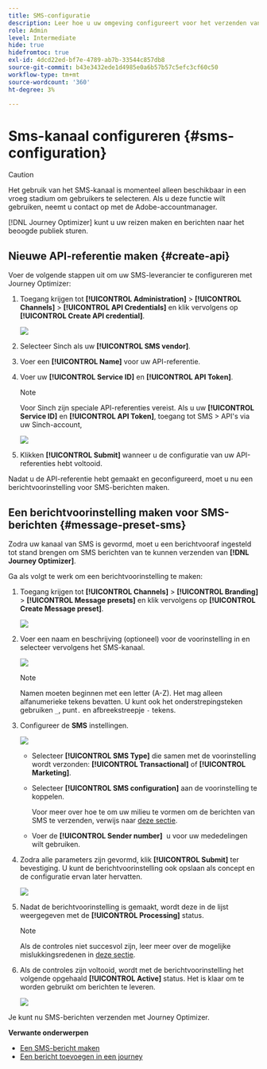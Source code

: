 ```yaml
---
title: SMS-configuratie
description: Leer hoe u uw omgeving configureert voor het verzenden van SMS-berichten met Journey Optimizer
role: Admin
level: Intermediate
hide: true
hidefromtoc: true
exl-id: 4dcd22ed-bf7e-4789-ab7b-33544c857db8
source-git-commit: b43e3432ede1d4985e0a6b57b57c5efc3cf60c50
workflow-type: tm+mt
source-wordcount: '360'
ht-degree: 3%

---
```


# Sms-kanaal configureren {#sms-configuration}

>[!CAUTION]
>
> Het gebruik van het SMS-kanaal is momenteel alleen beschikbaar in een vroeg stadium om gebruikers te selecteren. Als u deze functie wilt gebruiken, neemt u contact op met de Adobe-accountmanager.

[!DNL Journey Optimizer] kunt u uw reizen maken en berichten naar het beoogde publiek sturen.

## Nieuwe API-referentie maken {#create-api}

Voer de volgende stappen uit om uw SMS-leverancier te configureren met Journey Optimizer:

1. Toegang krijgen tot **[!UICONTROL Administration]** > **[!UICONTROL Channels]** > **[!UICONTROL API Credentials]** en klik vervolgens op **[!UICONTROL Create API credential]**.

   ![](../assets/sms_4.png)

1. Selecteer Sinch als uw **[!UICONTROL SMS vendor]**.

1. Voer een **[!UICONTROL Name]** voor uw API-referentie.

1. Voer uw **[!UICONTROL Service ID]** en **[!UICONTROL API Token]**.

   >[!NOTE]
   >
   > Voor Sinch zijn speciale API-referenties vereist. Als u uw **[!UICONTROL Service ID]** en **[!UICONTROL API Token]**, toegang tot SMS > API&#39;s via uw Sinch-account,

   ![](../assets/sms_5.png)

1. Klikken **[!UICONTROL Submit]** wanneer u de configuratie van uw API-referenties hebt voltooid.

Nadat u de API-referentie hebt gemaakt en geconfigureerd, moet u nu een berichtvoorinstelling voor SMS-berichten maken.

## Een berichtvoorinstelling maken voor SMS-berichten {#message-preset-sms}

Zodra uw kanaal van SMS is gevormd, moet u een berichtvooraf ingesteld tot stand brengen om SMS berichten van te kunnen verzenden van **[!DNL Journey Optimizer]**.

Ga als volgt te werk om een berichtvoorinstelling te maken:

1. Toegang krijgen tot **[!UICONTROL Channels]** > **[!UICONTROL Branding]** > **[!UICONTROL Message presets]** en klik vervolgens op **[!UICONTROL Create Message preset]**.

   ![](../assets/preset-create.png)

1. Voer een naam en beschrijving (optioneel) voor de voorinstelling in en selecteer vervolgens het SMS-kanaal.

   ![](../assets/sms_preset.png)

   >[!NOTE]
   >
   > Namen moeten beginnen met een letter (A-Z). Het mag alleen alfanumerieke tekens bevatten. U kunt ook het onderstrepingsteken gebruiken `_`, punt`.` en afbreekstreepje `-` tekens.

1. Configureer de **SMS** instellingen.

   ![](../assets/preset-sms.png)

   * Selecteer **[!UICONTROL SMS Type]** die samen met de voorinstelling wordt verzonden: **[!UICONTROL Transactional]** of **[!UICONTROL Marketing]**.

   * Selecteer **[!UICONTROL SMS configuration]** aan de voorinstelling te koppelen.

      Voor meer over hoe te om uw milieu te vormen om de berichten van SMS te verzenden, verwijs naar [deze sectie](sms-configuration.md).

   * Voer de **[!UICONTROL Sender number]** &#x200B; u voor uw mededelingen wilt gebruiken.

1. Zodra alle parameters zijn gevormd, klik **[!UICONTROL Submit]** ter bevestiging. U kunt de berichtvoorinstelling ook opslaan als concept en de configuratie ervan later hervatten.

   ![](../assets/sms_preset_2.png)

1. Nadat de berichtvoorinstelling is gemaakt, wordt deze in de lijst weergegeven met de **[!UICONTROL Processing]** status.

   >[!NOTE]
   >
   >Als de controles niet succesvol zijn, leer meer over de mogelijke mislukkingsredenen in [deze sectie](#monitor-message-presets).

1. Als de controles zijn voltooid, wordt met de berichtvoorinstelling het volgende opgehaald **[!UICONTROL Active]** status. Het is klaar om te worden gebruikt om berichten te leveren.

   ![](../assets/preset-active.png)

Je kunt nu SMS-berichten verzenden met Journey Optimizer.

**Verwante onderwerpen**

* [Een SMS-bericht maken](../messages/create-sms.md)
* [Een bericht toevoegen in een journey](../building-journeys/journeys-message.md)
